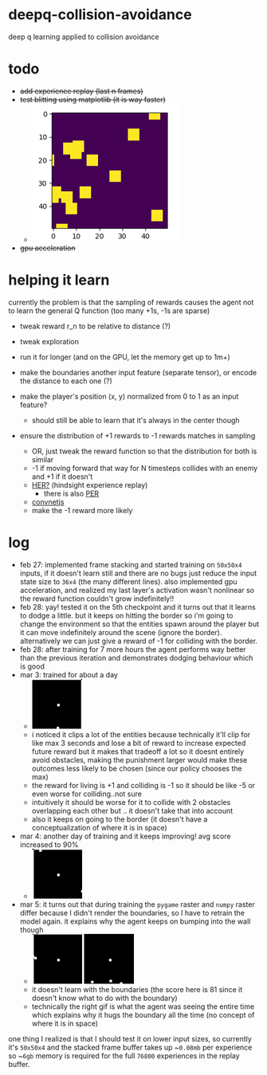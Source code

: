 # deepq-collision-avoidance
deep q learning applied to collision avoidance

# todo

- ~~add experience replay (last n frames)~~
- ~~test blitting using matplotlib (it is way faster)~~
    - ![](figures/fig1.png)
- ~~gpu acceleration~~

# helping it learn

currently the problem is that the sampling of rewards causes the agent not to learn the general Q function (too many +1s, -1s are sparse)

- tweak reward r_n to be relative to distance (?)
- tweak exploration
- run it for longer (and on the GPU, let the memory get up to 1m+)
- make the boundaries another input feature (separate tensor), or encode the distance to each one (?)
- make the player's position (x, y) normalized from 0 to 1 as an input feature?
    - should still be able to learn that it's always in the center though
    
- ensure the distribution of +1 rewards to -1 rewards matches in sampling
    - OR, just tweak the reward function so that the distribution for both is similar
    - -1 if moving forward that way for N timesteps collides with an enemy and +1 if it doesn't
    - [HER?](https://becominghuman.ai/learning-from-mistakes-with-hindsight-experience-replay-547fce2b3305_) (hindsight experience replay)
        - there is also [PER](https://medium.freecodecamp.org/improvements-in-deep-q-learning-dueling-double-dqn-prioritized-experience-replay-and-fixed-58b130cc5682)
    - [convnetjs](https://cs.stanford.edu/people/karpathy/convnetjs/demo/rldemo.html)
    - make the -1 reward more likely
    
# log 
- feb 27: implemented frame stacking and started training on `50x50x4` inputs, if it doesn't learn still and there are no bugs just reduce the input state size to `36x4` (the many different lines). also implemented gpu acceleration, and realized my last layer's activation wasn't nonlinear so the reward function couldn't grow indefinitely!!
- feb 28: yay! tested it on the 5th checkpoint and it turns out that it learns to dodge a little. but it keeps on hitting the border so i'm going to change the environment so that the entities spawn around the player but it can move indefinitely around the scene (ignore the border). alternatively we can just give a reward of -1 for colliding with the border.
- feb 28: after training for 7 more hours the agent performs way better than the previous iteration and demonstrates dodging behaviour which is good
- mar 3:  trained for about a day
    - ![](figures/animation.gif)
    - i noticed it clips a lot of the entities because technically it'll clip for like max 3 seconds and lose a bit of reward to increase expected future reward but it makes that tradeoff a lot so it doesnt entirely avoid obstacles, making the punishment larger would make these outcomes less likely to be chosen (since our policy chooses the max)
    - the reward for living is +1 and colliding is -1 so it should be like -5 or even worse for colliding..not sure
    - intuitively it should be worse for it to collide with 2 obstacles overlapping each other but .. it doesn't take that into account
    - also it keeps on going to the border (it doesn't have a conceptualization of where it is in space)
- mar 4: another day of training and it keeps improving! avg score increased to 90%
    - ![](figures/animation2.gif)
- mar 5: it turns out that during training the `pygame` raster and `numpy` raster differ because I didn't render the boundaries, so I have to retrain the model again. it explains why the agent keeps on bumping into the wall though
   - ![](figures/animation3.gif) ![](figures/animation4.gif) 
   - it doesn't learn with the boundaries (the score here is 81 since it doesn't know what to do with the boundary)
   - technically the right gif is what the agent was seeing the entire time which explains why it hugs the boundary all the time (no concept of where it is in space)
   
one thing I realized is that I should test it on lower input sizes, so currently it's `50x50x4` and the stacked frame buffer takes up ~`0.08mb` per experience so  ~`6gb` memory is required for the full `76800` experiences in the replay buffer.